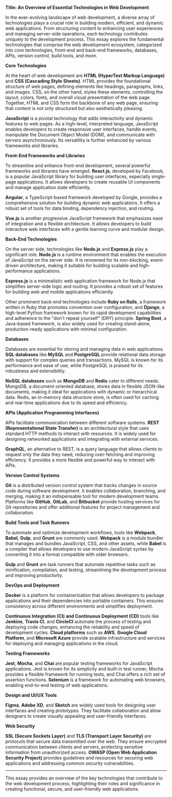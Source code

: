 **Title: An Overview of Essential Technologies in Web Development**

In the ever-evolving landscape of web development, a diverse array of technologies plays a crucial role in building modern, efficient, and dynamic web applications. From structuring content to enhancing user experiences and managing server-side operations, each technology contributes uniquely to the development process. This essay explores the fundamental technologies that comprise the web development ecosystem, categorized into core technologies, front-end and back-end frameworks, databases, APIs, version control, build tools, and more.

**Core Technologies**

At the heart of web development are **HTML (HyperText Markup Language)** and **CSS (Cascading Style Sheets)**. HTML provides the foundational structure of web pages, defining elements like headings, paragraphs, links, and images. CSS, on the other hand, styles these elements, controlling the layout, colors, fonts, and overall visual presentation of the web page. Together, HTML and CSS form the backbone of any web page, ensuring that content is not only structured but also aesthetically pleasing.

**JavaScript** is a pivotal technology that adds interactivity and dynamic features to web pages. As a high-level, interpreted language, JavaScript enables developers to create responsive user interfaces, handle events, manipulate the Document Object Model (DOM), and communicate with servers asynchronously. Its versatility is further enhanced by various frameworks and libraries.

**Front-End Frameworks and Libraries**

To streamline and enhance front-end development, several powerful frameworks and libraries have emerged. **React.js**, developed by Facebook, is a popular JavaScript library for building user interfaces, especially single-page applications. It allows developers to create reusable UI components and manage application state efficiently.

**Angular**, a TypeScript-based framework developed by Google, provides a comprehensive solution for building dynamic web applications. It offers a robust set of tools for data binding, dependency injection, and routing.

**Vue.js** is another progressive JavaScript framework that emphasizes ease of integration and a flexible architecture. It allows developers to build interactive web interfaces with a gentle learning curve and modular design.

**Back-End Technologies**

On the server side, technologies like **Node.js** and **Express.js** play a significant role. **Node.js** is a runtime environment that enables the execution of JavaScript on the server side. It is renowned for its non-blocking, event-driven architecture, making it suitable for building scalable and high-performance applications.

**Express.js** is a minimalistic web application framework for Node.js that simplifies server-side logic and routing. It provides a robust set of features for building web and mobile applications efficiently.

Other prominent back-end technologies include **Ruby on Rails**, a framework written in Ruby that promotes convention over configuration, and **Django**, a high-level Python framework known for its rapid development capabilities and adherence to the "don't repeat yourself" (DRY) principle. **Spring Boot**, a Java-based framework, is also widely used for creating stand-alone, production-ready applications with minimal configuration.

**Databases**

Databases are essential for storing and managing data in web applications. **SQL databases** like **MySQL** and **PostgreSQL** provide relational data storage with support for complex queries and transactions. MySQL is known for its performance and ease of use, while PostgreSQL is praised for its robustness and extensibility.

**NoSQL databases** such as **MongoDB** and **Redis** cater to different needs. MongoDB, a document-oriented database, stores data in flexible JSON-like documents, making it ideal for applications with dynamic or hierarchical data. Redis, an in-memory data structure store, is often used for caching and real-time applications due to its speed and efficiency.

**APIs (Application Programming Interfaces)**

APIs facilitate communication between different software systems. **REST (Representational State Transfer)** is an architectural style that uses standard HTTP methods to interact with resources. It is widely used for designing networked applications and integrating with external services.

**GraphQL**, an alternative to REST, is a query language that allows clients to request only the data they need, reducing over-fetching and improving efficiency. It provides a more flexible and powerful way to interact with APIs.

**Version Control Systems**

**Git** is a distributed version control system that tracks changes in source code during software development. It enables collaboration, branching, and merging, making it an indispensable tool for modern development teams. Platforms like **GitHub**, **GitLab**, and **Bitbucket** provide hosting services for Git repositories and offer additional features for project management and collaboration.

**Build Tools and Task Runners**

To automate and optimize development workflows, tools like **Webpack**, **Babel**, **Gulp**, and **Grunt** are commonly used. **Webpack** is a module bundler that manages and bundles JavaScript, CSS, and other assets, while **Babel** is a compiler that allows developers to use modern JavaScript syntax by converting it into a format compatible with older browsers.

**Gulp** and **Grunt** are task runners that automate repetitive tasks such as minification, compilation, and testing, streamlining the development process and improving productivity.

**DevOps and Deployment**

**Docker** is a platform for containerization that allows developers to package applications and their dependencies into portable containers. This ensures consistency across different environments and simplifies deployment.

**Continuous Integration (CI) and Continuous Deployment (CD)** tools like **Jenkins**, **Travis CI**, and **CircleCI** automate the process of testing and deploying code changes, enhancing the reliability and speed of development cycles. **Cloud platforms** such as **AWS**, **Google Cloud Platform**, and **Microsoft Azure** provide scalable infrastructure and services for deploying and managing applications in the cloud.

**Testing Frameworks**

**Jest**, **Mocha**, and **Chai** are popular testing frameworks for JavaScript applications. Jest is known for its simplicity and built-in test runner, Mocha provides a flexible framework for running tests, and Chai offers a rich set of assertion functions. **Selenium** is a framework for automating web browsers, enabling end-to-end testing of web applications.

**Design and UI/UX Tools**

**Figma**, **Adobe XD**, and **Sketch** are widely used tools for designing user interfaces and creating prototypes. They facilitate collaboration and allow designers to create visually appealing and user-friendly interfaces.

**Web Security**

**SSL (Secure Sockets Layer)** and **TLS (Transport Layer Security)** are protocols that secure data transmitted over the web. They ensure encrypted communication between clients and servers, protecting sensitive information from unauthorized access. **OWASP (Open Web Application Security Project)** provides guidelines and resources for securing web applications and addressing common security vulnerabilities.

---

This essay provides an overview of the key technologies that contribute to the web development process, highlighting their roles and significance in creating functional, secure, and user-friendly web applications.
